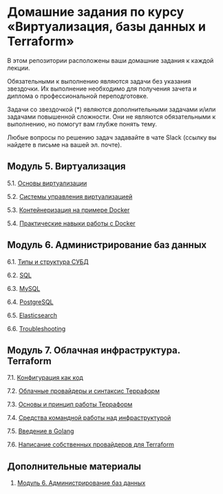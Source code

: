 # Домашние задания по курсу «Виртуализация, базы данных и Terraform»

В этом репозитории расположены ваши домашние задания к каждой лекции. 

Обязательными к выполнению являются задачи без указания звездочки. Их выполнение необходимо для получения зачета и диплома о профессиональной переподготовке.

Задачи со звездочкой (*) являются дополнительными задачами и/или задачами повышенной сложности. Они не являются обязательными к выполнению, но помогут вам глубже понять тему.

Любые вопросы по решению задач задавайте в чате Slack (ссылку вы найдете в письме на вашей эл. почте).

## Модуль 5. Виртуализация

5.1. [Основы виртуализации](https://github.com/bolgovsky/virt-homeworks/tree/master/05-virt-01-basics)

5.2. [Системы управления виртуализацией](https://github.com/bolgovsky/virt-homeworks/blob/master/05-virt-02-control-systems)

5.3. [Контейнеризация на примере Docker](https://github.com/netology-code/virt-homeworks/tree/master/05-virt-03-docker-usage)

5.4. [Практические навыки работы с Docker](https://github.com/netology-code/virt-homeworks/tree/master/05-virt-04-docker-practical-skills)

## Модуль 6. Администрирование баз данных

6.1. [Типы и структура СУБД](https://github.com/netology-code/virt-homeworks/tree/master/06-db-01-basics)

6.2. [SQL](https://github.com/netology-code/virt-homeworks/tree/master/06-db-02-sql)

6.3. [MySQL](https://github.com/netology-code/virt-homeworks/tree/master/06-db-03-mysql)

6.4. [PostgreSQL](https://github.com/netology-code/virt-homeworks/tree/master/06-db-04-postgresql)

6.5. [Elasticsearch](https://github.com/netology-code/virt-homeworks/tree/master/06-db-05-elasticsearch)

6.6. [Troubleshooting](https://github.com/netology-code/virt-homeworks/tree/master/06-db-06-troobleshooting)


## Модуль 7. Облачная инфраструктура. Terraform

7.1. [Конфигурация как код](07-terraform-01-intro) 

7.2. [Облачные провайдеры и синтаксис Терраформ](07-terraform-02-syntax)

7.3. [Основы и принцип работы Терраформ](07-terraform-03-basic)

7.4. [Средства командной работы над инфраструктурой](07-terraform-04-teamwork)

7.5. [Введение в Golang](07-terraform-05-golang)

7.6. [Написание собственных провайдеров для Terraform](07-terraform-06-providers)

## Дополнительные материалы

1. [Модуль 6. Администрирование баз данных](https://github.com/netology-code/virt-homeworks/tree/master/additional)
